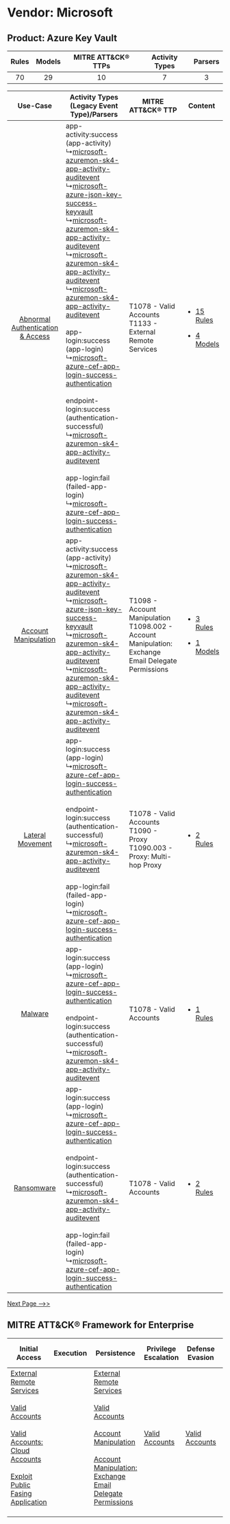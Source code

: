 Vendor: Microsoft
=================
Product: Azure Key Vault
------------------------
| Rules | Models | MITRE ATT&CK® TTPs | Activity Types | Parsers |
|:-----:|:------:|:------------------:|:--------------:|:-------:|
|  70   |   29   |         10         |       7        |    3    |

|    Use-Case    | Activity Types (Legacy Event Type)/Parsers    | MITRE ATT&CK® TTP    | Content    |
|:----:| ---- | ---- | ---- |
| [Abnormal Authentication & Access](../../../UseCases/uc_abnormal_authentication_&_access.md) |  app-activity:success (app-activity)<br> ↳[microsoft-azuremon-sk4-app-activity-auditevent](Ps/pC_microsoftazuremonsk4appactivityauditevent.md)<br> ↳[microsoft-azure-json-key-success-keyvault](Ps/pC_microsoftazurejsonkeysuccesskeyvault.md)<br> ↳[microsoft-azuremon-sk4-app-activity-auditevent](Ps/pC_microsoftazuremonsk4appactivityauditevent.md)<br> ↳[microsoft-azuremon-sk4-app-activity-auditevent](Ps/pC_microsoftazuremonsk4appactivityauditevent.md)<br> ↳[microsoft-azuremon-sk4-app-activity-auditevent](Ps/pC_microsoftazuremonsk4appactivityauditevent.md)<br><br> app-login:success (app-login)<br> ↳[microsoft-azure-cef-app-login-success-authentication](Ps/pC_microsoftazurecefapploginsuccessauthentication.md)<br><br> endpoint-login:success (authentication-successful)<br> ↳[microsoft-azuremon-sk4-app-activity-auditevent](Ps/pC_microsoftazuremonsk4appactivityauditevent.md)<br><br> app-login:fail (failed-app-login)<br> ↳[microsoft-azure-cef-app-login-success-authentication](Ps/pC_microsoftazurecefapploginsuccessauthentication.md)<br> | T1078 - Valid Accounts<br>T1133 - External Remote Services<br>    | [<ul><li>15 Rules</li></ul><ul><li>4 Models</li></ul>](RM/r_m_microsoft_azure_key_vault_Abnormal_Authentication_&_Access.md) |
|    [Account Manipulation](../../../UseCases/uc_account_manipulation.md)    |  app-activity:success (app-activity)<br> ↳[microsoft-azuremon-sk4-app-activity-auditevent](Ps/pC_microsoftazuremonsk4appactivityauditevent.md)<br> ↳[microsoft-azure-json-key-success-keyvault](Ps/pC_microsoftazurejsonkeysuccesskeyvault.md)<br> ↳[microsoft-azuremon-sk4-app-activity-auditevent](Ps/pC_microsoftazuremonsk4appactivityauditevent.md)<br> ↳[microsoft-azuremon-sk4-app-activity-auditevent](Ps/pC_microsoftazuremonsk4appactivityauditevent.md)<br> ↳[microsoft-azuremon-sk4-app-activity-auditevent](Ps/pC_microsoftazuremonsk4appactivityauditevent.md)<br>    | T1098 - Account Manipulation<br>T1098.002 - Account Manipulation: Exchange Email Delegate Permissions<br> | [<ul><li>3 Rules</li></ul><ul><li>1 Models</li></ul>](RM/r_m_microsoft_azure_key_vault_Account_Manipulation.md)    |
|    [Lateral Movement](../../../UseCases/uc_lateral_movement.md)    |  app-login:success (app-login)<br> ↳[microsoft-azure-cef-app-login-success-authentication](Ps/pC_microsoftazurecefapploginsuccessauthentication.md)<br><br> endpoint-login:success (authentication-successful)<br> ↳[microsoft-azuremon-sk4-app-activity-auditevent](Ps/pC_microsoftazuremonsk4appactivityauditevent.md)<br><br> app-login:fail (failed-app-login)<br> ↳[microsoft-azure-cef-app-login-success-authentication](Ps/pC_microsoftazurecefapploginsuccessauthentication.md)<br>    | T1078 - Valid Accounts<br>T1090 - Proxy<br>T1090.003 - Proxy: Multi-hop Proxy<br>    | [<ul><li>2 Rules</li></ul>](RM/r_m_microsoft_azure_key_vault_Lateral_Movement.md)    |
|    [Malware](../../../UseCases/uc_malware.md)    |  app-login:success (app-login)<br> ↳[microsoft-azure-cef-app-login-success-authentication](Ps/pC_microsoftazurecefapploginsuccessauthentication.md)<br><br> endpoint-login:success (authentication-successful)<br> ↳[microsoft-azuremon-sk4-app-activity-auditevent](Ps/pC_microsoftazuremonsk4appactivityauditevent.md)<br>    | T1078 - Valid Accounts<br>    | [<ul><li>1 Rules</li></ul>](RM/r_m_microsoft_azure_key_vault_Malware.md)    |
|    [Ransomware](../../../UseCases/uc_ransomware.md)    |  app-login:success (app-login)<br> ↳[microsoft-azure-cef-app-login-success-authentication](Ps/pC_microsoftazurecefapploginsuccessauthentication.md)<br><br> endpoint-login:success (authentication-successful)<br> ↳[microsoft-azuremon-sk4-app-activity-auditevent](Ps/pC_microsoftazuremonsk4appactivityauditevent.md)<br><br> app-login:fail (failed-app-login)<br> ↳[microsoft-azure-cef-app-login-success-authentication](Ps/pC_microsoftazurecefapploginsuccessauthentication.md)<br>    | T1078 - Valid Accounts<br>    | [<ul><li>2 Rules</li></ul>](RM/r_m_microsoft_azure_key_vault_Ransomware.md)    |
[Next Page -->>](2_ds_microsoft_azure_key_vault.md)

MITRE ATT&CK® Framework for Enterprise
--------------------------------------
| Initial Access                                                                                                                                                                                                                                                                                                                | Execution | Persistence                                                                                                                                                                                                                                                                                                                                 | Privilege Escalation                                                | Defense Evasion                                                     | Credential Access | Discovery | Lateral Movement | Collection                                                                                                                                                            | Command and Control                                                                                                                       | Exfiltration | Impact |
| ----------------------------------------------------------------------------------------------------------------------------------------------------------------------------------------------------------------------------------------------------------------------------------------------------------------------------- | --------- | ------------------------------------------------------------------------------------------------------------------------------------------------------------------------------------------------------------------------------------------------------------------------------------------------------------------------------------------- | ------------------------------------------------------------------- | ------------------------------------------------------------------- | ----------------- | --------- | ---------------- | --------------------------------------------------------------------------------------------------------------------------------------------------------------------- | ----------------------------------------------------------------------------------------------------------------------------------------- | ------------ | ------ |
| [External Remote Services](https://attack.mitre.org/techniques/T1133)<br><br>[Valid Accounts](https://attack.mitre.org/techniques/T1078)<br><br>[Valid Accounts: Cloud Accounts](https://attack.mitre.org/techniques/T1078/004)<br><br>[Exploit Public Fasing Application](https://attack.mitre.org/techniques/T1190)<br><br> |           | [External Remote Services](https://attack.mitre.org/techniques/T1133)<br><br>[Valid Accounts](https://attack.mitre.org/techniques/T1078)<br><br>[Account Manipulation](https://attack.mitre.org/techniques/T1098)<br><br>[Account Manipulation: Exchange Email Delegate Permissions](https://attack.mitre.org/techniques/T1098/002)<br><br> | [Valid Accounts](https://attack.mitre.org/techniques/T1078)<br><br> | [Valid Accounts](https://attack.mitre.org/techniques/T1078)<br><br> |                   |           |                  | [Email Collection](https://attack.mitre.org/techniques/T1114)<br><br>[Email Collection: Email Forwarding Rule](https://attack.mitre.org/techniques/T1114/003)<br><br> | [Proxy: Multi-hop Proxy](https://attack.mitre.org/techniques/T1090/003)<br><br>[Proxy](https://attack.mitre.org/techniques/T1090)<br><br> |              |        |